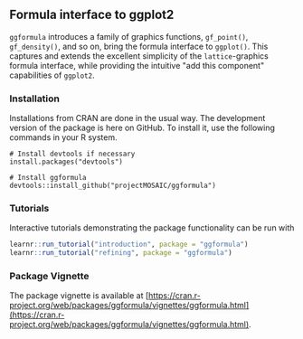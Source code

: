 
## Formula interface to ggplot2

`ggformula` introduces a family of graphics functions, `gf_point()`,
`gf_density()`, and so on, bring the formula interface to `ggplot()`. This
captures and extends the excellent simplicity of the `lattice`-graphics formula
interface, while providing the intuitive "add this component" capabilities of
`ggplot2`.

### Installation

Installations from CRAN are done in the usual way. The development version of
the package is here on GitHub. To install it, use the following commands in your
R system.

```
# Install devtools if necessary
install.packages("devtools")

# Install ggformula
devtools::install_github("projectMOSAIC/ggformula")
```

### Tutorials

Interactive tutorials demonstrating the package functionality can be run with

```r
learnr::run_tutorial("introduction", package = "ggformula")
learnr::run_tutorial("refining", package = "ggformula")
```

### Package Vignette

The package vignette is available at [https://cran.r-project.org/web/packages/ggformula/vignettes/ggformula.html](https://cran.r-project.org/web/packages/ggformula/vignettes/ggformula.html).
